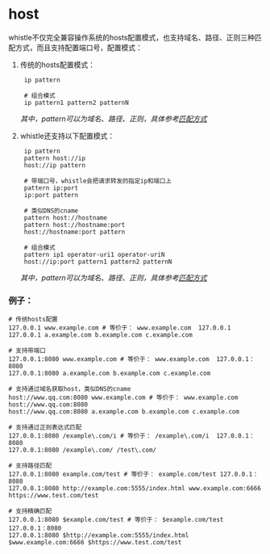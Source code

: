 # host
whistle不仅完全兼容操作系统的hosts配置模式，也支持域名、路径、正则三种匹配方式，而且支持配置端口号，配置模式：

1. 传统的hosts配置模式：

		ip pattern
		
		# 组合模式
		ip pattern1 pattern2 patternN

	*其中，pattern可以为域名、路径、正则，具体参考[匹配方式](../pattern.html)*

2. whistle还支持以下配置模式：

		ip pattern
		pattern host://ip
		host://ip pattern
		
		# 带端口号，whistle会把请求转发的指定ip和端口上
		pattern ip:port
		ip:port pattern
	
		# 类似DNS的cname
		pattern host://hostname
		pattern host://hostname:port
		host://hostname:port pattern
		
		# 组合模式
		pattern ip1 operator-uri1 operator-uriN
		host://ip:port pattern1 pattern2 patternN
		
	*其中，pattern可以为域名、路径、正则，具体参考[匹配方式](pattern.html)*
		
### 例子：
	
	# 传统hosts配置
	127.0.0.1 www.example.com # 等价于： www.example.com  127.0.0.1
	127.0.0.1 a.example.com b.example.com c.example.com

	# 支持带端口
	127.0.0.1:8080 www.example.com # 等价于： www.example.com  127.0.0.1：8080
	127.0.0.1:8080 a.example.com b.example.com c.example.com

	# 支持通过域名获取host，类似DNS的cname
	host://www.qq.com:8080 www.example.com # 等价于： www.example.com  host://www.qq.com:8080
	host://www.qq.com:8080 a.example.com b.example.com c.example.com

	# 支持通过正则表达式匹配
	127.0.0.1:8080 /example\.com/i # 等价于： /example\.com/i  127.0.0.1：8080
	127.0.0.1:8080 /example\.com/ /test\.com/

	# 支持路径匹配
	127.0.0.1:8080 example.com/test # 等价于： example.com/test 127.0.0.1：8080
	127.0.0.1:8080 http://example.com:5555/index.html www.example.com:6666 https://www.test.com/test

	# 支持精确匹配
	127.0.0.1:8080 $example.com/test # 等价于： $example.com/test 127.0.0.1：8080
	127.0.0.1:8080 $http://example.com:5555/index.html $www.example.com:6666 $https://www.test.com/test
	
	

